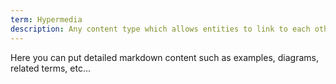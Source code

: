 ```yaml
---
term: Hypermedia
description: Any content type which allows entities to link to each other in a standardized way, making other entities discoverable from a client. 
---
```


Here you can put detailed markdown content such as examples, diagrams, related terms, etc... 